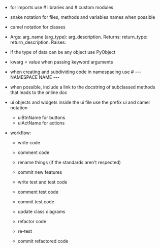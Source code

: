 - for imports use # libraries and # custom modules
- snake notation for files, methods and variables names when possible
- camel notation for classes
- Args:
  arg_name (arg_type): arg_description.
  Returns:
  return_type: return_description.
  Raises:
- if the type of data can be any object use PyObject
- kwarg = value when passing keyword arguments
- when creating and subdividing code in namespacing use # --- NAMESPACE NAME ---
- when possible, include a link to the docstring of subclassed methods that
  leads to the online doc
- ui objects and widgets inside the ui file use the prefix ui and camel notation

  - uiBtnName for buttons
  - uiActName for actions

- workflow:

  - write code
  - comment code
  - rename things (if the standards aren't respected)
  - commit new features

  - write test and test code
  - comment test code
  - commit test code

  - update class diagrams

  - refactor code
  - re-test
  - commit refactored code
